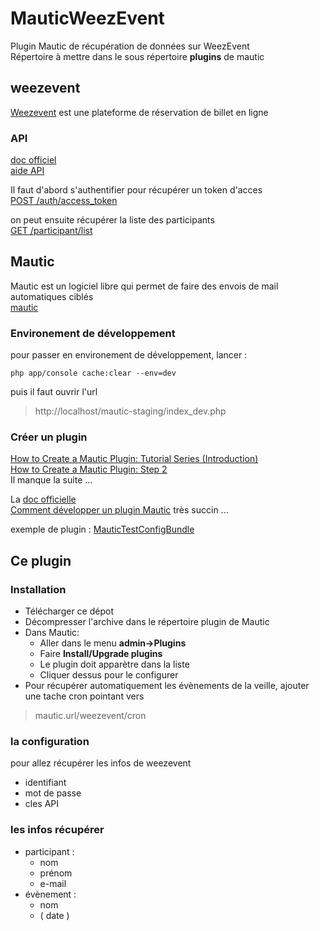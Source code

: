 # MauticWeezEvent
Plugin Mautic de récupération de données sur WeezEvent  
Répertoire à mettre dans le sous répertoire **plugins** de mautic

## weezevent
[Weezevent](http://www.weezevent.com/) est une plateforme de réservation de billet en ligne
### API
[doc officiel](https://api.weezevent.com/)  
[aide API](https://aide.weezevent.com/article/119-api)  

Il faut d'abord s'authentifier pour récupérer un token d'acces  
[POST /auth/access_token](https://api.weezevent.com/#auth_access_token)

on peut ensuite récupérer la liste des participants  
[GET /participant/list](https://api.weezevent.com/#participants)

## Mautic
Mautic est un logiciel libre qui permet de faire des envois de mail automatiques ciblés  
[mautic](https://mautic.org)

### Environement de développement  
pour passer en environement de développement, lancer :  

    php app/console cache:clear --env=dev

puis il faut ouvrir l'url  

> http://localhost/mautic-staging/index_dev.php

### Créer un plugin
[How to Create a Mautic Plugin: Tutorial Series (Introduction)](https://www.mautic.org/blog/developer/how-to-create-a-mautic-plugin-tutorial-series-introduction/)  
[How to Create a Mautic Plugin: Step 2](https://www.mautic.org/blog/developer/how-to-create-a-mautic-plugin-step-2/)  
Il manque la suite ...  

La [doc officielle](https://developer.mautic.org/?php#plugins)  
[Comment développer un plugin Mautic](https://www.hachther.com/fr/blog/commencez-votre-plugin-mautic-helloword/)
très succin ...

exemple de plugin : [MauticTestConfigBundle](https://github.com/europrimus/MauticTestConfigBundle)

## Ce plugin
### Installation
* Télécharger ce dépot  
* Décompresser l'archive dans le répertoire plugin de Mautic  
* Dans Mautic:
    - Aller dans le menu **admin->Plugins**
    - Faire **Install/Upgrade plugins**
    - Le plugin doit apparètre dans la liste
    - Cliquer dessus pour le configurer
* Pour récupérer automatiquement les évènements de la veille, ajouter une tache cron pointant vers
> mautic.url/weezevent/cron

### la configuration
pour allez récupérer les infos de weezevent  
- identifiant
- mot de passe
- cles API  

### les infos récupérer
- participant :
  - nom
  - prénom
  - e-mail
- évènement :
  - nom
  - ( date )
